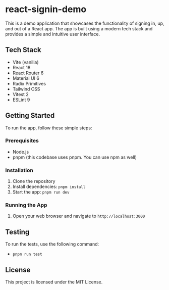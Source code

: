 # react-signin-demo

This is a demo application that showcases the functionality of signing in, up, and out of a React app.
The app is built using a modern tech stack and provides a simple and intuitive user interface.

## Tech Stack

* Vite (vanilla)
* React 18
* React Router 6
* Material UI 6
* Radix Primitives
* Tailwind CSS
* Vitest 2
* ESLint 9

## Getting Started

To run the app, follow these simple steps:

### Prerequisites

* Node.js
* pnpm (this codebase uses pnpm. You can use npm as well)

### Installation

1. Clone the repository
2. Install dependencies: `pnpm install`
3. Start the app: `pnpm run dev`

### Running the App

1. Open your web browser and navigate to `http://localhost:3000`

## Testing

To run the tests, use the following command:

* `pnpm run test`


## License

This project is licensed under the MIT License.
